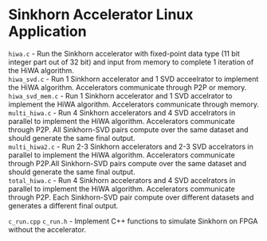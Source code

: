 Sinkhorn Accelerator Linux Application
======================================

`hiwa.c` - Run the Sinkhorn accelerator with fixed-point data type (11 bit integer part out of 32 bit) and input from memory to complete 1 iteration of the HiWA algorithm.\
`hiwa_svd.c` - Run 1 Sinkhorn accelerator and 1 SVD acceelrator to implement the HiWA algorithm. Accelerators communicate through P2P or memory.\
`hiwa_svd_mem.c` - Run 1 Sinkhorn accelerator and 1 SVD accelrator to implement the HiWA algorithm. Accelerators communicate through memory.\
`multi_hiwa.c` - Run 4 Sinkhorn accelerators and 4 SVD accelrators in parallel to implement the HiWA algorithm. Accelerators communicate through P2P. All Sinkhorn-SVD pairs compute over the same dataset and should generate the same final output.\
`multi_hiwa2.c` - Run 2-3 Sinkhorn accelerators and 2-3 SVD accelrators in parallel to implement the HiWA algorithm. Accelerators communicate through P2P.All Sinkhorn-SVD pairs compute over the same dataset and should generate the same final output.\
`total_hiwa.c` - Run 4 Sinkhorn accelerators and 4 SVD accelrators in parallel to implement the HiWA algorithm. Accelerators communicate through P2P. Each Sinkhorn-SVD pair compute over different datasets and generates a different final output.

`c_run.cpp` `c_run.h` - Implement C++ functions to simulate Sinkhorn on FPGA without the accelerator.
